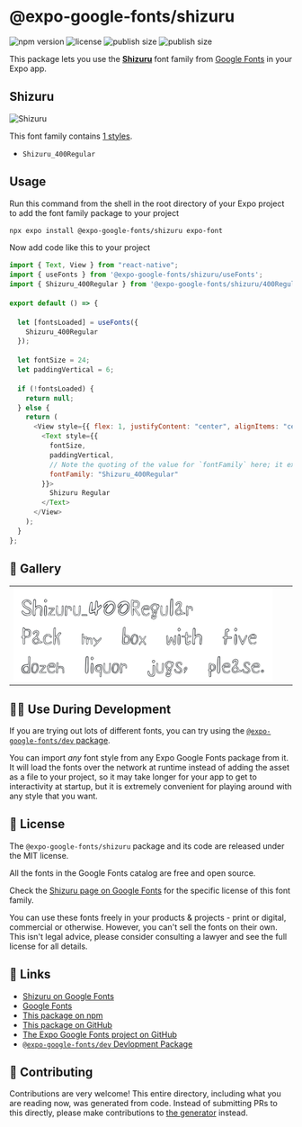 # @expo-google-fonts/shizuru

![npm version](https://flat.badgen.net/npm/v/@expo-google-fonts/shizuru)
![license](https://flat.badgen.net/github/license/expo/google-fonts)
![publish size](https://flat.badgen.net/packagephobia/install/@expo-google-fonts/shizuru)
![publish size](https://flat.badgen.net/packagephobia/publish/@expo-google-fonts/shizuru)

This package lets you use the [**Shizuru**](https://fonts.google.com/specimen/Shizuru) font family from [Google Fonts](https://fonts.google.com/) in your Expo app.

## Shizuru

![Shizuru](./font-family.png)

This font family contains [1 styles](#-gallery).

- `Shizuru_400Regular`

## Usage

Run this command from the shell in the root directory of your Expo project to add the font family package to your project

```sh
npx expo install @expo-google-fonts/shizuru expo-font
```

Now add code like this to your project

```js
import { Text, View } from "react-native";
import { useFonts } from '@expo-google-fonts/shizuru/useFonts';
import { Shizuru_400Regular } from '@expo-google-fonts/shizuru/400Regular';

export default () => {

  let [fontsLoaded] = useFonts({
    Shizuru_400Regular
  });

  let fontSize = 24;
  let paddingVertical = 6;

  if (!fontsLoaded) {
    return null;
  } else {
    return (
      <View style={{ flex: 1, justifyContent: "center", alignItems: "center" }}>
        <Text style={{
          fontSize,
          paddingVertical,
          // Note the quoting of the value for `fontFamily` here; it expects a string!
          fontFamily: "Shizuru_400Regular"
        }}>
          Shizuru Regular
        </Text>
      </View>
    );
  }
};
```

## 🔡 Gallery


||||
|-|-|-|
|![Shizuru_400Regular](./400Regular/Shizuru_400Regular.ttf.png)||||


## 👩‍💻 Use During Development

If you are trying out lots of different fonts, you can try using the [`@expo-google-fonts/dev` package](https://github.com/expo/google-fonts/tree/master/font-packages/dev#readme).

You can import _any_ font style from any Expo Google Fonts package from it. It will load the fonts over the network at runtime instead of adding the asset as a file to your project, so it may take longer for your app to get to interactivity at startup, but it is extremely convenient for playing around with any style that you want.


## 📖 License

The `@expo-google-fonts/shizuru` package and its code are released under the MIT license.

All the fonts in the Google Fonts catalog are free and open source.

Check the [Shizuru page on Google Fonts](https://fonts.google.com/specimen/Shizuru) for the specific license of this font family.

You can use these fonts freely in your products & projects - print or digital, commercial or otherwise. However, you can't sell the fonts on their own. This isn't legal advice, please consider consulting a lawyer and see the full license for all details.

## 🔗 Links

- [Shizuru on Google Fonts](https://fonts.google.com/specimen/Shizuru)
- [Google Fonts](https://fonts.google.com/)
- [This package on npm](https://www.npmjs.com/package/@expo-google-fonts/shizuru)
- [This package on GitHub](https://github.com/expo/google-fonts/tree/master/font-packages/shizuru)
- [The Expo Google Fonts project on GitHub](https://github.com/expo/google-fonts)
- [`@expo-google-fonts/dev` Devlopment Package](https://github.com/expo/google-fonts/tree/master/font-packages/dev)

## 🤝 Contributing

Contributions are very welcome! This entire directory, including what you are reading now, was generated from code. Instead of submitting PRs to this directly, please make contributions to [the generator](https://github.com/expo/google-fonts/tree/master/packages/generator) instead.
